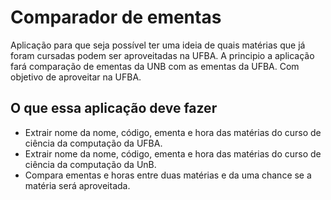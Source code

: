# Comparador de ementas
Aplicação para que seja possível ter uma ideia de quais matérias que já foram cursadas podem ser aproveitadas na UFBA.
A principio a aplicação fará comparação de ementas da UNB com as ementas da UFBA. Com objetivo de aproveitar na UFBA.

## O que essa aplicação deve fazer
- Extrair nome da nome, código, ementa e hora das matérias do curso de ciência da computação da UFBA.
- Extrair nome da nome, código, ementa e hora das matérias do curso de ciência da computação da UnB.
- Compara ementas e horas entre duas matérias e da uma chance se a matéria será aproveitada.

